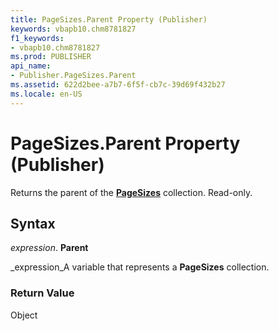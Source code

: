 ```yaml
---
title: PageSizes.Parent Property (Publisher)
keywords: vbapb10.chm8781827
f1_keywords:
- vbapb10.chm8781827
ms.prod: PUBLISHER
api_name:
- Publisher.PageSizes.Parent
ms.assetid: 622d2bee-a7b7-6f5f-cb7c-39d69f432b27
ms.locale: en-US
---
```



# PageSizes.Parent Property (Publisher)

Returns the parent of the  **[PageSizes](pagesizes-object-publisher.md)** collection. Read-only.


## Syntax

 _expression_. **Parent**

 _expression_A variable that represents a  **PageSizes** collection.


### Return Value

Object


